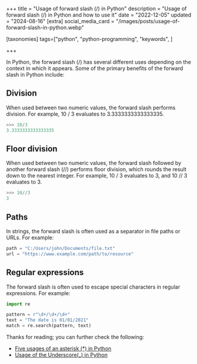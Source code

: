 +++
title = "Usage of forward slash (/) in Python"
description = "Usage of forward slash (/) in Python and how to use it"
date = "2022-12-05"
updated = "2024-08-16"
[extra]
social_media_card = "/images/posts/usage-of-forward-slash-in-python.webp"

[taxonomies]
tags=["python", "python-programming", "keywords", ]

+++

In Python, the forward slash (/) has several different uses depending on the context in which it appears. Some of the primary benefits of the forward slash in Python include:

## Division

When used between two numeric values, the forward slash performs division. For example, 10 / 3 evaluates to 3.3333333333333335.

```python
>>> 10/3
3.3333333333333335
```

## Floor division

When used between two numeric values, the forward slash followed by another forward slash (//) performs floor division, which rounds the result down to the nearest integer. For example, 10 / 3 evaluates to 3, and 10 // 3 evaluates to 3.

```python
>>> 10//3
3
```

## Paths

In strings, the forward slash is often used as a separator in file paths or URLs. For example:

```python
path = "C:/Users/john/Documents/file.txt"
url = "https://www.example.com/path/to/resource"
```

## Regular expressions

The forward slash is often used to escape special characters in regular expressions. For example:

```python
import re

pattern = r"\d+/\d+/\d+"
text = "The date is 01/01/2021"
match = re.search(pattern, text)
```

Thanks for reading; you can further check the following:

- [Five usages of an asterisk (\*) in Python](https://blog.soumendrak.com/5-usages-of-an-asterisk-in-python)
- [Usage of the Underscore(\_) in Python](https://blog.soumendrak.com/usage-of-the-underscore-in-python)
